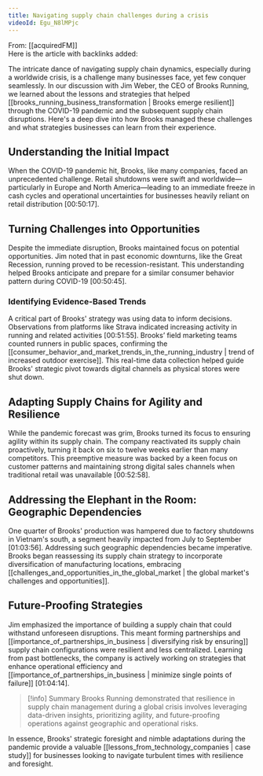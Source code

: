 ```yaml
---
title: Navigating supply chain challenges during a crisis
videoId: Egu_N8lMPjc
---
```


From: [[acquiredFM]] <br/> 
Here is the article with backlinks added:

The intricate dance of navigating supply chain dynamics, especially during a worldwide crisis, is a challenge many businesses face, yet few conquer seamlessly. In our discussion with Jim Weber, the CEO of Brooks Running, we learned about the lessons and strategies that helped [[brooks_running_business_transformation | Brooks emerge resilient]] through the COVID-19 pandemic and the subsequent supply chain disruptions. Here's a deep dive into how Brooks managed these challenges and what strategies businesses can learn from their experience.

## Understanding the Initial Impact

When the COVID-19 pandemic hit, Brooks, like many companies, faced an unprecedented challenge. Retail shutdowns were swift and worldwide—particularly in Europe and North America—leading to an immediate freeze in cash cycles and operational uncertainties for businesses heavily reliant on retail distribution <a class="yt-timestamp" data-t="00:50:17">[00:50:17]</a>.

## Turning Challenges into Opportunities

Despite the immediate disruption, Brooks maintained focus on potential opportunities. Jim noted that in past economic downturns, like the Great Recession, running proved to be recession-resistant. This understanding helped Brooks anticipate and prepare for a similar consumer behavior pattern during COVID-19 <a class="yt-timestamp" data-t="00:50:45">[00:50:45]</a>.

### Identifying Evidence-Based Trends

A critical part of Brooks' strategy was using data to inform decisions. Observations from platforms like Strava indicated increasing activity in running and related activities <a class="yt-timestamp" data-t="00:51:55">[00:51:55]</a>. Brooks’ field marketing teams counted runners in public spaces, confirming the [[consumer_behavior_and_market_trends_in_the_running_industry | trend of increased outdoor exercise]]. This real-time data collection helped guide Brooks' strategic pivot towards digital channels as physical stores were shut down.

## Adapting Supply Chains for Agility and Resilience

While the pandemic forecast was grim, Brooks turned its focus to ensuring agility within its supply chain. The company reactivated its supply chain proactively, turning it back on six to twelve weeks earlier than many competitors. This preemptive measure was backed by a keen focus on customer patterns and maintaining strong digital sales channels when traditional retail was unavailable <a class="yt-timestamp" data-t="00:52:58">[00:52:58]</a>.

## Addressing the Elephant in the Room: Geographic Dependencies

One quarter of Brooks' production was hampered due to factory shutdowns in Vietnam's south, a segment heavily impacted from July to September <a class="yt-timestamp" data-t="01:03:56">[01:03:56]</a>. Addressing such geographic dependencies became imperative. Brooks began reassessing its supply chain strategy to incorporate diversification of manufacturing locations, embracing [[challenges_and_opportunities_in_the_global_market | the global market's challenges and opportunities]].

## Future-Proofing Strategies

Jim emphasized the importance of building a supply chain that could withstand unforeseen disruptions. This meant forming partnerships and [[importance_of_partnerships_in_business | diversifying risk by ensuring]] supply chain configurations were resilient and less centralized. Learning from past bottlenecks, the company is actively working on strategies that enhance operational efficiency and [[importance_of_partnerships_in_business | minimize single points of failure]] <a class="yt-timestamp" data-t="01:04:14">[01:04:14]</a>.

> [!info] Summary
> Brooks Running demonstrated that resilience in supply chain management during a global crisis involves leveraging data-driven insights, prioritizing agility, and future-proofing operations against geographic and operational risks.

In essence, Brooks' strategic foresight and nimble adaptations during the pandemic provide a valuable [[lessons_from_technology_companies | case study]] for businesses looking to navigate turbulent times with resilience and foresight.